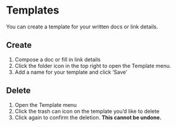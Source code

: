 # Templates

You can create a template for your written docs or link details.

## Create



1. Compose a doc or fill in link details
2. Click the folder icon in the top right to open the Template menu.
3. Add a name for your template and click ‘Save’

## Delete


1. Open the Template menu
2. Click the trash can icon on the template you’d like to delete
3. Click again to confirm the deletion. **This cannot be undone.**


